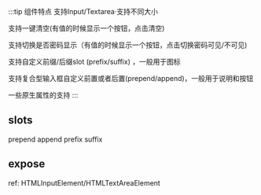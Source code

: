 :::tip 组件特点
支持Input/Textarea·支持不同大小

支持一键清空(有值的时候显示一个按钮，点击清空)

支持切换是否密码显示（有值的时候显示一个按钮，点击切换密码可见/不可见)

支持自定义前缀/后缀slot (prefix/suffix) ，一般用于图标

支持复合型输入框自定义前置或者后置(prepend/append)，一般用于说明和按钮

一些原生属性的支持
:::

## slots

prepend append prefix suffix

## expose

ref: HTMLInputElement/HTMLTextAreaElement